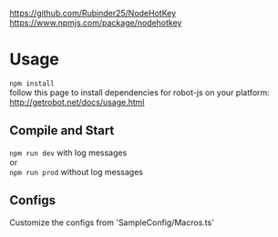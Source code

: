 https://github.com/Rubinder25/NodeHotKey  
https://www.npmjs.com/package/nodehotkey  
# Usage
`npm install`  
follow this page to install dependencies for robot-js on your platform:
http://getrobot.net/docs/usage.html

## Compile and Start
`npm run dev` with log messages  
      or  
`npm run prod` without log messages

## Configs
Customize the configs from 'SampleConfig/Macros.ts'

